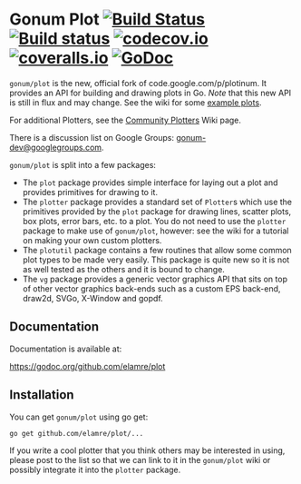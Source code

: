 # Gonum Plot  [![Build Status](https://travis-ci.org/gonum/plot.svg?branch=master)](https://travis-ci.org/gonum/plot) [![Build status](https://ci.appveyor.com/api/projects/status/6vtroet40gj5jhoe/branch/master?svg=true)](https://ci.appveyor.com/project/Gonum/plot/branch/master) [![codecov.io](https://codecov.io/gh/gonum/plot/branch/master/graph/badge.svg)](https://codecov.io/gh/gonum/plot) [![coveralls.io](https://coveralls.io/repos/gonum/plot/badge.svg?branch=master&service=github)](https://coveralls.io/github/gonum/plot?branch=master) [![GoDoc](https://godoc.org/github.com/elamre/plot?status.svg)](https://godoc.org/github.com/elamre/plot)

`gonum/plot` is the new, official fork of code.google.com/p/plotinum.
It provides an API for building and drawing plots in Go.
*Note* that this new API is still in flux and may change.
See the wiki for some [example plots](http://github.com/gonum/plot/wiki/Example-plots).

For additional Plotters, see the [Community Plotters](https://github.com/gonum/plot/wiki/Community-Plotters) Wiki page.

There is a discussion list on Google Groups: gonum-dev@googlegroups.com.

`gonum/plot` is split into a few packages:

* The `plot` package provides simple interface for laying out a plot and provides primitives for drawing to it.
* The `plotter` package provides a standard set of `Plotter`s which use the primitives provided by the `plot` package for drawing lines, scatter plots, box plots, error bars, etc. to a plot. You do not need to use the `plotter` package to make use of `gonum/plot`, however: see the wiki for a tutorial on making your own custom plotters.
* The `plotutil` package contains a few routines that allow some common plot types to be made very easily. This package is quite new so it is not as well tested as the others and it is bound to change.
* The `vg` package provides a generic vector graphics API that sits on top of other vector graphics back-ends such as a custom EPS back-end, draw2d, SVGo, X-Window and gopdf.

## Documentation

Documentation is available at:

  https://godoc.org/github.com/elamre/plot

## Installation

You can get `gonum/plot` using go get:

`go get github.com/elamre/plot/...`

If you write a cool plotter that you think others may be interested in using, please post to the list so that we can link to it in the `gonum/plot` wiki or possibly integrate it into the `plotter` package.
